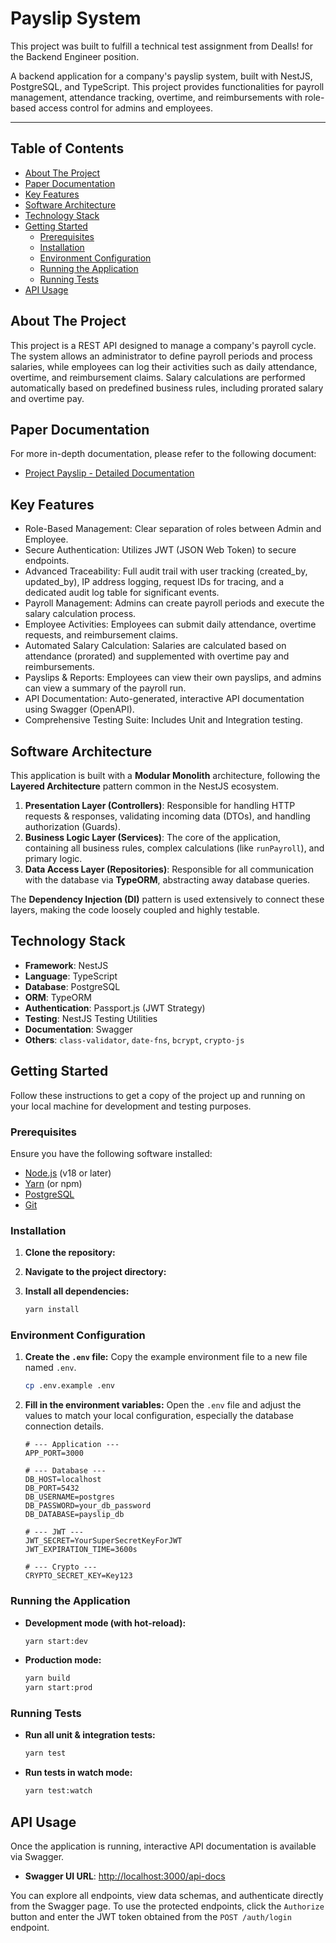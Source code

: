 # Payslip System

This project was built to fulfill a technical test assignment from Dealls! for the Backend Engineer position.

A backend application for a company's payslip system, built with NestJS, PostgreSQL, and TypeScript. This project provides functionalities for payroll management, attendance tracking, overtime, and reimbursements with role-based access control for admins and employees.

-----

## Table of Contents

- [About The Project](https://www.google.com/search?q=%23about-the-project)
- [Paper Documentation](https://www.google.com/search?q=%23additional-documentation)
- [Key Features](https://www.google.com/search?q=%23key-features)
- [Software Architecture](https://www.google.com/search?q=%23software-architecture)
- [Technology Stack](https://www.google.com/search?q=%23technology-stack)
- [Getting Started](https://www.google.com/search?q=%23getting-started)
    - [Prerequisites](https://www.google.com/search?q=%23prerequisites)
    - [Installation](https://www.google.com/search?q=%23installation)
    - [Environment Configuration](https://www.google.com/search?q=%23environment-configuration)
    - [Running the Application](https://www.google.com/search?q=%23running-the-application)
    - [Running Tests](https://www.google.com/search?q=%23running-tests)
- [API Usage](https://www.google.com/search?q=%23api-usage)

## About The Project

This project is a REST API designed to manage a company's payroll cycle. The system allows an administrator to define payroll periods and process salaries, while employees can log their activities such as daily attendance, overtime, and reimbursement claims. Salary calculations are performed automatically based on predefined business rules, including prorated salary and overtime pay.

## Paper Documentation

For more in-depth documentation, please refer to the following document:

- [Project Payslip - Detailed Documentation](https://docs.google.com/document/d/1KwiFej2qfr68BZ5EacSNC9qslAjXt7Tx9B2akl0Vq_I/edit?usp=sharing)


## Key Features

- Role-Based Management: Clear separation of roles between Admin and Employee.
- Secure Authentication: Utilizes JWT (JSON Web Token) to secure endpoints.
- Advanced Traceability: Full audit trail with user tracking (created_by, updated_by), IP address logging, request IDs for tracing, and a dedicated audit log table for significant events.
- Payroll Management: Admins can create payroll periods and execute the salary calculation process.
- Employee Activities: Employees can submit daily attendance, overtime requests, and reimbursement claims.
- Automated Salary Calculation: Salaries are calculated based on attendance (prorated) and supplemented with overtime pay and reimbursements.
- Payslips & Reports: Employees can view their own payslips, and admins can view a summary of the payroll run.
- API Documentation: Auto-generated, interactive API documentation using Swagger (OpenAPI).
- Comprehensive Testing Suite: Includes Unit and Integration testing.

## Software Architecture

This application is built with a **Modular Monolith** architecture, following the **Layered Architecture** pattern common in the NestJS ecosystem.

1.  **Presentation Layer (Controllers)**: Responsible for handling HTTP requests & responses, validating incoming data (DTOs), and handling authorization (Guards).
2.  **Business Logic Layer (Services)**: The core of the application, containing all business rules, complex calculations (like `runPayroll`), and primary logic.
3.  **Data Access Layer (Repositories)**: Responsible for all communication with the database via **TypeORM**, abstracting away database queries.

The **Dependency Injection (DI)** pattern is used extensively to connect these layers, making the code loosely coupled and highly testable.

## Technology Stack

- **Framework**: NestJS
- **Language**: TypeScript
- **Database**: PostgreSQL
- **ORM**: TypeORM
- **Authentication**: Passport.js (JWT Strategy)
- **Testing**: NestJS Testing Utilities
- **Documentation**: Swagger
- **Others**: `class-validator`, `date-fns`, `bcrypt`, `crypto-js`

## Getting Started

Follow these instructions to get a copy of the project up and running on your local machine for development and testing purposes.

### Prerequisites

Ensure you have the following software installed:

- [Node.js](https://nodejs.org/) (v18 or later)
- [Yarn](https://yarnpkg.com/) (or npm)
- [PostgreSQL](https://www.postgresql.org/)
- [Git](https://git-scm.com/)

### Installation

1.  **Clone the repository:**

2.  **Navigate to the project directory:**

3.  **Install all dependencies:**
    ```bash
    yarn install
    ```

### Environment Configuration

1.  **Create the `.env` file:**
    Copy the example environment file to a new file named `.env`.
    ```bash
    cp .env.example .env
    ```
2.  **Fill in the environment variables:**
    Open the `.env` file and adjust the values to match your local configuration, especially the database connection details.
    ```env
    # --- Application ---
    APP_PORT=3000

    # --- Database ---
    DB_HOST=localhost
    DB_PORT=5432
    DB_USERNAME=postgres
    DB_PASSWORD=your_db_password
    DB_DATABASE=payslip_db

    # --- JWT ---
    JWT_SECRET=YourSuperSecretKeyForJWT
    JWT_EXPIRATION_TIME=3600s

    # --- Crypto ---
    CRYPTO_SECRET_KEY=Key123
    ```

### Running the Application

- **Development mode (with hot-reload):**
  ```bash
  yarn start:dev
  ```
- **Production mode:**
  ```bash
  yarn build
  yarn start:prod
  ```

### Running Tests

- **Run all unit & integration tests:**
  ```bash
  yarn test
  ```
- **Run tests in watch mode:**
  ```bash
  yarn test:watch
  ```

## API Usage

Once the application is running, interactive API documentation is available via Swagger.

- **Swagger UI URL**: [http://localhost:3000/api-docs](https://www.google.com/search?q=http://localhost:3000/api-docs)

You can explore all endpoints, view data schemas, and authenticate directly from the Swagger page. To use the protected endpoints, click the `Authorize` button and enter the JWT token obtained from the `POST /auth/login` endpoint.
